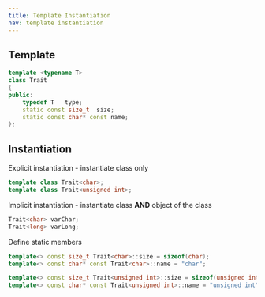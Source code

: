 ```yaml
---
title: Template Instantiation
nav: template instantiation
---
```


## Template

```c++
template <typename T>
class Trait
{
public:
    typedef T   type;
    static const size_t  size;
    static const char* const name;
};
```

## Instantiation

Explicit instantiation - instantiate class only
```c++
template class Trait<char>;
template class Trait<unsigned int>;

```

Implicit instantiation  - instantiate class **AND** object of the class
```c++
Trait<char> varChar;
Trait<long> varLong;
```

Define static members
```c++
template<> const size_t Trait<char>::size = sizeof(char);
template<> const char* const Trait<char>::name = "char";

template<> const size_t Trait<unsigned int>::size = sizeof(unsigned int);
template<> const char* const Trait<unsigned int>::name = "unsigned int";
```

